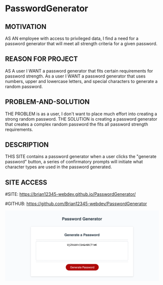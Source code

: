 # PasswordGenerator

## MOTIVATION

AS AN employee with access to privileged data, I find a need for a password generator that will meet all strength criteria for a given password.

## REASON FOR PROJECT

AS A user I WANT a password generator that fits certain requirements for password strength. As a user I WANT a password generator that uses numbers, upper and lowercase letters, and special characters to generate a random password.

## PROBLEM-AND-SOLUTION

THE PROBLEM is as a user, I don't want to place much effort into creating a strong random password. THE SOLUTION is creating a password generator that creates a complex random password the fits all password strength requirements.

## DESCRIPTION

THIS SITE contains a password generator when a user clicks the "generate password" button, a series of confirmatory prompts will initiate what character types are used in the password generated.

## SITE ACCESS
#SITE: https://brian12345-webdev.github.io/PasswordGenerator/

#GITHUB: https://github.com/Brian12345-webdev/PasswordGenerator

![Alt text](image.png)